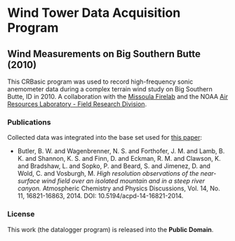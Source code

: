 Wind Tower Data Acquisition Program
===================================

Wind Measurements on Big Southern Butte (2010)
----------------------------------------------

This CRBasic program was used to record high-frequency sonic anemometer data 
during a complex terrain wind study on Big Southern Butte, ID in 2010. 
A collaboration with the [Missoula Firelab](http://www.firelab.org) and
the NOAA [Air Resources Laboratory - Field Research Division](http://www.noaa.inel.gov/).

### Publications 

Collected data was integrated into the base set used for 
[this paper](http://www.atmos-chem-phys-discuss.net/14/16821/2014/):

* Butler, B. W. and Wagenbrenner, N. S. and Forthofer, J. M. and Lamb, B. K. 
  and Shannon, K. S. and Finn, D. and Eckman, R. M. and Clawson, K. and 
  Bradshaw, L. and Sopko, P. and Beard, S. and Jimenez, D. and Wold, C. and 
  Vosburgh, M. *High resolution observations of the near-surface wind field 
  over an isolated mountain and in a steep river canyon.* Atmospheric 
  Chemistry and Physics Discussions, Vol. 14, No. 11, 16821-16863, 2014. 
  DOI: 10.5194/acpd-14-16821-2014.

### License

This work (the datalogger program) is released into the **Public Domain**.
